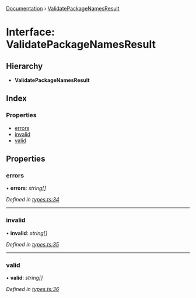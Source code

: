 [Documentation](../README.md) › [ValidatePackageNamesResult](validatepackagenamesresult.md)

# Interface: ValidatePackageNamesResult

## Hierarchy

* **ValidatePackageNamesResult**

## Index

### Properties

* [errors](validatepackagenamesresult.md#errors)
* [invalid](validatepackagenamesresult.md#invalid)
* [valid](validatepackagenamesresult.md#valid)

## Properties

###  errors

• **errors**: *string[]*

*Defined in [types.ts:34](https://github.com/dylanaubrey/repodog/blob/5835749/packages/helpers/src/types.ts#L34)*

___

###  invalid

• **invalid**: *string[]*

*Defined in [types.ts:35](https://github.com/dylanaubrey/repodog/blob/5835749/packages/helpers/src/types.ts#L35)*

___

###  valid

• **valid**: *string[]*

*Defined in [types.ts:36](https://github.com/dylanaubrey/repodog/blob/5835749/packages/helpers/src/types.ts#L36)*
